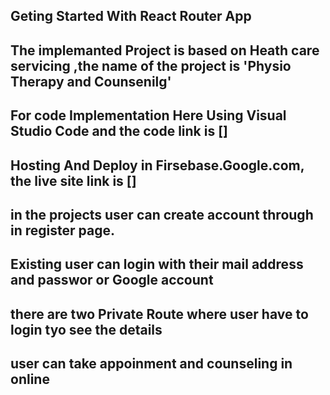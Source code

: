 ## Geting Started With React Router App 

## The implemanted Project is based on Heath care servicing ,the name of the project is 'Physio Therapy and Counsenilg'

## For code Implementation Here Using Visual Studio Code and the code link is []

## Hosting And Deploy in Firsebase.Google.com, the live site link is []

## in the projects  user can create account through in register page.
  ## Existing user can login with their  mail address and passwor or Google account
  ## there are two Private Route where user have to login tyo see the details

  ## user can take appoinment and counseling in online 



